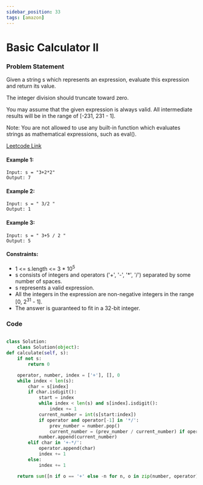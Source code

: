 ```yaml
---
sidebar_position: 33
tags: [amazon]
---
```


# Basic Calculator II

### Problem Statement

Given a string s which represents an expression, evaluate this expression and return its value.

The integer division should truncate toward zero.

You may assume that the given expression is always valid. All intermediate results will be in the range of [-231, 231 - 1].

Note: You are not allowed to use any built-in function which evaluates strings as mathematical expressions, such as eval().

[Leetcode Link](https://leetcode.com/problems/basic-calculator-ii/)

#### Example 1:

```
Input: s = "3+2*2"
Output: 7
```

#### Example 2:

```
Input: s = " 3/2 "
Output: 1
```

#### Example 3:

```
Input: s = " 3+5 / 2 "
Output: 5
```

#### Constraints:

- 1 <= s.length <= 3 \* 10<sup>5</sup>
- s consists of integers and operators ('+', '-', '\*', '/') separated by some number of spaces.
- s represents a valid expression.
- All the integers in the expression are non-negative integers in the range [0, 2<sup>31</sup> - 1].
- The answer is guaranteed to fit in a 32-bit integer.

### Code

```python title="Python Code"

class Solution:
    class Solution(object):
def calculate(self, s):
    if not s:
        return 0

    operator, number, index = ['+'], [], 0
    while index < len(s):
        char = s[index]
        if char.isdigit():
            start = index
            while index < len(s) and s[index].isdigit():
                index += 1
            current_number = int(s[start:index])
            if operator and operator[-1] in '*/':
                prev_number = number.pop()
                current_number = (prev_number / current_number) if operator.pop() == '/' else (prev_number * current_number)
            number.append(current_number)
        elif char in '+-*/':
            operator.append(char)
            index += 1
        else:
            index += 1

    return sum([n if o == '+' else -n for n, o in zip(number, operator)])

```
